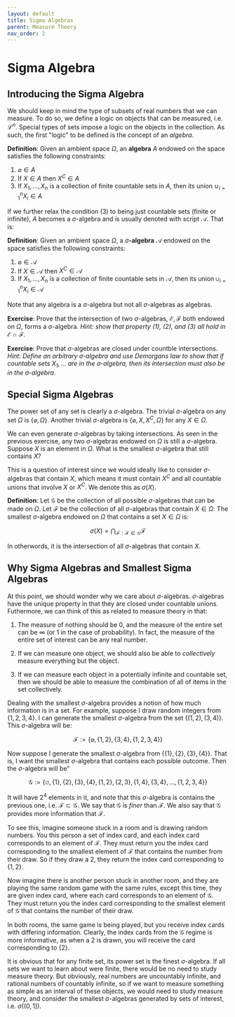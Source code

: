 ```yaml
---
layout: default
title: Sigma Algebras
parent: Measure Theory
nav_order: 2
---
```


# Sigma Algebra

## Introducing the Sigma Algebra

We should keep in mind the type of subsets of real numbers that we can measure. To do so, we define a logic on objects that can be measured, i.e. $\mathcal{L}^n$. Special types of sets impose a logic on the objects in the collection. As such, the first "logic" to be defined is the concept of an *algebra*.

**Definition**: Given an ambient space $\Omega$, an **algebra** $A$ endowed on the space satisfies the following constraints:

1. $\varnothing \in A$
2. If $X \in A$ then $X^C \in A$
3. If $X_1,...,X_n$ is a collection of finite countable sets in $A$, then its union $\cup_{i=1}^n X_i \in A$

If we further relax the condition (3) to being just countable sets (finite or infinite), $A$ becomes a $\sigma$-algebra and is usually denoted with script $\mathcal{A}$. That is:

**Definition**: Given an ambient space $\Omega$, a $\sigma$**-algebra** $\mathcal{A}$ endowed on the space satisfies the following constraints:

1. $\varnothing \in \mathcal{A}$
2. If $X \in \mathcal{A}$ then $X^C \in \mathcal{A}$
3. If $X_1,...,X_n$ is a collection of finite countable sets in $\mathcal{A}$, then its union $\cup_{i=1}^n X_i \in \mathcal{A}$

Note that any algebra is a $\sigma$-algebra but not all $\sigma$-algebras as algebras.

**Exercise**: Prove that the intersection of two $\sigma$-algebras, $\mathcal{E}, \mathcal{F}$ both endowed on $\Omega$, forms a $\sigma$-algebra. *Hint: show that property (1), (2), and (3) all hold in $\mathcal{E}\cap \mathcal{F}$.*

**Exercise**: Prove that $\sigma$-algebras are closed under countble intersections. *Hint: Define an arbitrary $\sigma$-algebra and use Demorgans law to show that if countable sets $X_1,...$ are in the $\sigma$-algebra, then its intersection must also be in the $\sigma$-algebra*.

## Special Sigma Algebras

The power set of any set is clearly a $\sigma$-algebra. The trivial $\sigma$-algebra on any set $\Omega$ is $\{\varnothing, \Omega\}$. Another trivial $\sigma$-algebra is $\{\varnothing, X, X^C, \Omega\}$ for any $X \in \Omega$. 

We can even generate $\sigma$-algebras by taking intersections. As seen in the previous exercise, any two $\sigma$-algebras endowed on $\Omega$ is still a $\sigma$-algebra. Suppose $X$ is an element in $\Omega$. What is the smallest $\sigma$-algebra that still contains $X$? 

This is a question of interest since we would ideally like to consider $\sigma$-algebras that contain $X$, which means it must contain $X^C$ and all countable unions that involve $X$ or $X^C$. We denote this as $\sigma(X)$. 

**Definition**: Let $\mathcal{G}$ be the collection of all possible $\sigma$-algebras that can be made on $\Omega$. Let $\mathcal{F}$ be the collection of all $\sigma$-algebras that contain $X\in\Omega$. The smallest $\sigma$-algebra endowed on $\Omega$ that contains a set $X\in\Omega$ is:

$$\sigma(X) = \bigcap_{\mathcal{F} : \mathcal{F} \in \mathcal{G}} \mathcal{F}$$

In otherwords, it is the intersection of all $\sigma$-algebras that contain $X$. 

## Why Sigma Algebras and Smallest Sigma Algebras

At this point, we should wonder why we care about $\sigma$-algebras. $\sigma$-algebras have the unique property in that they are closed under countable unions. Futhermore, we can think of this as related to measure theory in that:

1. The measure of nothing should be 0, and the measure of the entire set can be $\infty$ (or 1 in the case of probability). In fact, the measure of the entire set of interest can be any real number.

2. If we can measure one object, we should also be able to *collectively* measure everything but the object.

3. If we can measure each object in a potentially infinite and countable set, then we should be able to measure the combination of all of items in the set collectively.

Dealing with the smallest $\sigma$-algebra provides a notion of how much information is in a set. For example, suppose I draw random integers from $\{1,2,3,4\}$. I can generate the smallest $\sigma$-algebra from the set $\{(1,2), (3,4)\}$. This $\sigma$-algebra will be:

$$\mathcal{F} := \{\varnothing, \{1,2\}, \{3,4\}, \{1,2,3,4\} \}$$

Now suppose I generate the smallest $\sigma$-algebra from $\{\{1\}, \{2\}, \{3\}, \{4\}\}$. That is, I want the smallest $\sigma$-algebra that contains each possible outcome. Then the $\sigma$-algebra will be"

$$\mathcal{G} := \{\varnothing, \{1\}, \{2\}, \{3\}, \{4\}, \{1,2\}, \{2, 3\}, \{1,4\}, \{3,4\}, ...,  \{1,2,3,4\} \}$$

It will have $2^4$ elements in it, and note that this $\sigma$-algebra is contains the previous one, i.e. $\mathcal{F} \subset \mathcal{G}$. We say that $\mathcal{G}$ is *finer* than $\mathcal{F}$. We also say that $\mathcal{G}$ provides more information that $\mathcal{F}$. 

To see this, imagine someone stuck in a room and is drawing random numbers. You this person a set of index card, and each index card corresponds to an element of $\mathcal{F}$. They must return you the index card corresponding to the smallest element of $\mathcal{F}$ that contains the number from their draw. So if they draw a 2, they return the index card corresponding to $\{1,2\}$. 

Now imagine there is another person stuck in another room, and they are playing the same random game with the same rules, except this time, they are given index card, where each card corresponds to an element of $\mathcal{G}$. They must return you the index card corresponding to the smallest element of $\mathcal{G}$ that contains the number of their draw. 

In both rooms, the same game is being played, but you receive index cards with differing information. Clearly, the index cards from the $\mathcal{G}$ regime is more informative, as when a 2 is drawn, you will receive the card corresponding to $\{2\}$. 

It is obvious that for any finite set, its power set is the finest $\sigma$-algebra. If all sets we want to learn about were finite, there would be no need to study measure theory. But obviously, real numbers are uncountably infinite, and rational numbers of countably infinite, so if we want to measure something as simple as an interval of these objects, we would need to study measure theory, and consider the smallest $\sigma$-algebras generated by sets of interest, i.e. $\sigma((0,1])$. 
